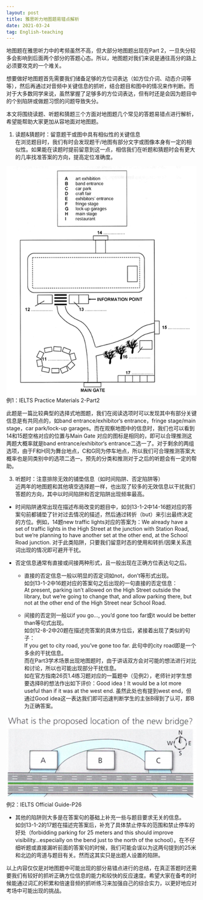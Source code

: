 ```yaml
---
layout: post
title: 雅思听力地图题易错点解析
date: 2021-03-24
tag: English-teaching
---
```



地图题在雅思听力中的考频虽然不高，但大部分地图题出现在Part 2，一旦失分较多会影响到后面两个部分的答题心态。所以，地图题对我们来说是通往高分的路上必须要攻克的一个难关。

想要做好地图题首先需要我们储备足够的方位词表达（如方位介词、动态介词等等），然后再通过对音频中关键信息的抓听，结合题目和图中的情况来作判断。而对于大多数同学来说，虽然掌握了足够多的方位词表达，但有时还是会因为题目中的个别陷阱或做题习惯的问题导致失分。

本文将围绕读题、听题和猜题三个方面对地图题几个常见的答题易错点进行解析，希望能帮助大家更加从容地面对地图题。

1.	读题&猜题时：留意题干或图中具有相似性的关键信息  
在浏览题目时，我们有时会发现题干/地图有部分文字或图像本身有一定的相似性。如果能在读题时提前留意到这一点，相信我们在听题和猜题时会有更大的几率找准答案的方向，提高定位准确度。


![Practice Materials 2-Part2](/images/English-teaching/Map1.png)
例1：IELTS Practice Materials 2-Part2

此题是一篇比较典型的选择式地图题，我们在阅读选项时可以发现其中有部分关键信息是有共同点的，如band entrance/exhibitor‘s entrance，fringe stage/main stage，car park/lock-up garages。而在观察地图中的信息时，我们也可以看到14和15题空格对应的位置与Main Gate 对应的图标是相同的，即可以合理推测这两题大概率就是band entrance/exhibitor‘s entrance二选一了。对于剩余的两组选项，由于F和H同为舞台地点，C和G同为停车地点，所以我们可合理推测答案大概率也是同类别中的选项二选一。预先的分类和推测对于之后的听题会有一定的帮助。

3.	听题时：注意排除无效的铺垫信息（如时间陷阱、否定陷阱等）  
近两年的地图题和其他填空选择题一样，也出现了较多的无效信息以干扰我们答题的方向，其中以时间陷阱和否定陷阱出现频率最高。

* 时间陷阱通常出现在描述布局改变的题目中，如剑13-1-2中14-16题对应的答案句前都铺垫了针对过去情况的描述，然后通过转折（but）来引出最终决定的方位。例如，14题new traffic lights对应的答案为：We already have a set of traffic lights in the High Street at the junction with Station Road, but we’re planning to have another set at the other end, at the School Road junction.  对于此类陷阱，只要我们留意时态的使用和转折/因果关系连词出现的情况即可避开干扰。

* 否定信息通常有直接或间接两种形式，且一般出现在正确方位表达句之后。  
  - 直接的否定信息一般以明显的否定词如not，don’t等形式出现。  
如剑13-1-2中16题对应的答案句之后出现的一句直接的否定信息：  
At present, parking isn’t allowed on the High Street outside the library, but we’re going to change that, and allow parking there, but not at the other end of the High Street near School Road. 

  - 间接的否定则一般以if you go…, you’d gone too far或it would be better than等句式出现。  
如剑12-8-2中20题在描述完答案的具体方位后，紧接着出现了类似的句子：  
If you get to city road, you’ve gone too far. 此句中的city road即是一个多余的干扰信息。  
而在Part3学术场景出现地图题时，由于讲话双方会对可能的想法进行对比和讨论，所以也可能出现部分干扰信息。  
如在官方指南26页1.4练习题对应的一篇题中（见例2），老师针对学生想要选择B的想法作出如下评价：Good idea！It would be a lot more useful than if it was at the west end. 虽然此处也有提到west end，但通过Good idea这一表达我们即可迅速判断学生的主张B得到了认可，即B为正确答案。

 ![Official Guide](/images/English-teaching/Map2.png)
例2：IELTS Official Guide-P26

* 其他的陷阱则大多是在答案句的基础上补充一些与题目要求无关的信息。  
  如剑13-1-2的17题在描述完答案后，补充了具体禁止停车的范围和禁止停车的好处（forbidding parking for 25 meters and this should improve visibility…especially on the bend just to the north of the school）。在不仔细听题或直接漏听前面的答案句的时候，我们可能会误以为这两句提到的25米和北边的弯道与题目有关。然而这其实只是出题人设置的陷阱。
  
以上内容仅仅是对地图题中可能出现的部分易错点进行的总结，在真正答题时还需要我们有较好的抓听正确方位信息的能力和较快的反应速度。希望大家在备考的时候能通过词汇的积累和倍速音频的抓听练习来加强自己的综合实力，以更好地应对考场中可能出现的挑战。
